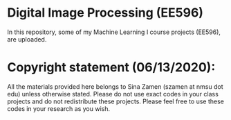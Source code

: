 # Digital Image Processing (EE596)

In this repository, some of my Machine Learning I course projects (EE596), are uploaded.  

# Copyright statement (06/13/2020): 

All the materials provided here belongs to Sina Zamen (szamen at nmsu dot edu) unless otherwise stated. Please do not use exact codes in your class projects and do not redistribute these projects. Please feel free to use these codes in your research as you wish. 
